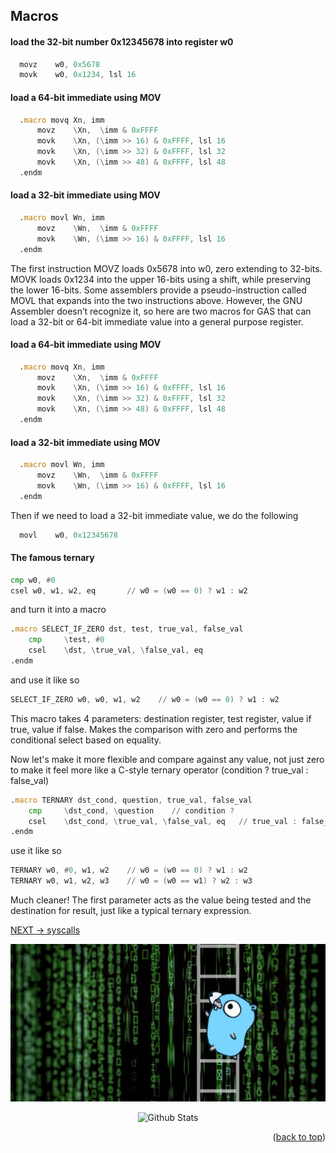 ## Macros

#### load the 32-bit number 0x12345678 into register w0
```asm
  movz    w0, 0x5678
  movk    w0, 0x1234, lsl 16
```

#### load a 64-bit immediate using MOV
```asm
  .macro movq Xn, imm
      movz    \Xn,  \imm & 0xFFFF
      movk    \Xn, (\imm >> 16) & 0xFFFF, lsl 16
      movk    \Xn, (\imm >> 32) & 0xFFFF, lsl 32
      movk    \Xn, (\imm >> 48) & 0xFFFF, lsl 48
  .endm
```

#### load a 32-bit immediate using MOV
```asm
  .macro movl Wn, imm
      movz    \Wn,  \imm & 0xFFFF
      movk    \Wn, (\imm >> 16) & 0xFFFF, lsl 16
  .endm
```

The first instruction MOVZ loads 0x5678 into w0, zero extending to 32-bits. MOVK loads 0x1234 into the upper 16-bits using a shift, while preserving the lower 16-bits. Some assemblers provide a pseudo-instruction called MOVL that expands into the two instructions above. However, the GNU Assembler doesn’t recognize it, so here are two macros for GAS that can load a 32-bit or 64-bit immediate value into a general purpose register.

#### load a 64-bit immediate using MOV
```asm
  .macro movq Xn, imm
      movz    \Xn,  \imm & 0xFFFF
      movk    \Xn, (\imm >> 16) & 0xFFFF, lsl 16
      movk    \Xn, (\imm >> 32) & 0xFFFF, lsl 32
      movk    \Xn, (\imm >> 48) & 0xFFFF, lsl 48
  .endm
```

#### load a 32-bit immediate using MOV
```asm
  .macro movl Wn, imm
      movz    \Wn,  \imm & 0xFFFF
      movk    \Wn, (\imm >> 16) & 0xFFFF, lsl 16
  .endm
```
Then if we need to load a 32-bit immediate value, we do the following
```asm
  movl    w0, 0x12345678
```

#### The famous ternary 

```asm
cmp w0, #0
csel w0, w1, w2, eq       // w0 = (w0 == 0) ? w1 : w2
```

and turn it into a macro

```asm
.macro SELECT_IF_ZERO dst, test, true_val, false_val
    cmp     \test, #0
    csel    \dst, \true_val, \false_val, eq
.endm
```
and use it like so
```asm
SELECT_IF_ZERO w0, w0, w1, w2    // w0 = (w0 == 0) ? w1 : w2
```
This macro takes 4 parameters: destination register, test register, value if true, value if false. Makes the comparison with zero and
performs the conditional select based on equality.

Now let's make it more flexible and compare against any value, not just zero to make it feel more like a C-style ternary operator (condition ? true_val : false_val)

```asm
.macro TERNARY dst_cond, question, true_val, false_val
    cmp     \dst_cond, \question    // condition ?
    csel    \dst_cond, \true_val, \false_val, eq   // true_val : false_val
.endm
```
use it like so

```asm
TERNARY w0, #0, w1, w2    // w0 = (w0 == 0) ? w1 : w2
TERNARY w0, w1, w2, w3    // w0 = (w0 == w1) ? w2 : w3
```
Much cleaner! The first parameter acts as the value being tested and the destination for result, just like a typical ternary expression.

[NEXT -> syscalls](14_syscall.md)

<div align="center">
  <img src="../img/argo-mascot.jpg" alt="Logo">
</div>
<p align="center">
    <img src="https://raw.githubusercontent.com/bornmay/bornmay/Update/svg/Bottom.svg" alt="Github Stats" />
</p>
<p align="right">(<a href="#top">back to top</a>)</p>
